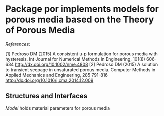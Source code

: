 # Package por implements models for porous media based on the Theory of Porous Media

*References*:

[1] Pedroso DM (2015) A consistent u-p formulation for porous media with hysteresis.
    Int Journal for Numerical Methods in Engineering, 101(8) 606-634
    http://dx.doi.org/10.1002/nme.4808
[2] Pedroso DM (2015) A solution to transient seepage in unsaturated porous media.
    Computer Methods in Applied Mechanics and Engineering, 285 791-816
    http://dx.doi.org/10.1016/j.cma.2014.12.009

## Structures and Interfaces

*Model* holds material parameters for porous media
